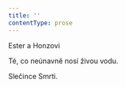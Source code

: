 ```yaml
---
title: ''
contentType: prose
---
```


  

  

  

Ester a Honzovi

Té, co neúnavně nosí živou vodu.

Slečince Smrti.
